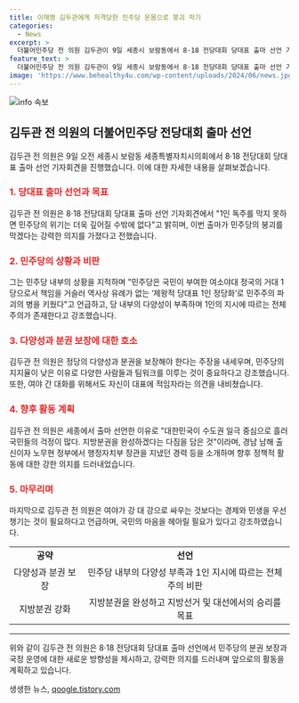 ```yaml
---
title: 이재명 김두관에게 저격당한 민주당 온몸으로 붕괴 막기
categories:
  - News
excerpt: >
  더불어민주당 전 의원 김두관이 9일 세종시 보람동에서 8·18 전당대회 당대표 출마 선언 기자회견을 열었다. 김 의원은 1인 독주를 막지 못하면 민주당 위기는 깊어질 것이라며 다양성과 분권을 보장해야 향후 정권교체와 지방선거, 대선에서의 승리를 강조했다. 김 의원은 민주당의 붕괴를 막기 위한 의지를 드러내고, 노무현 정신을 회복하고자 했다.
feature_text: >
  더불어민주당 전 의원 김두관이 9일 세종시 보람동에서 8·18 전당대회 당대표 출마 선언 기자회견을 열었다. 김 의원은 1인 독주를 막지 못하면 민주당 위기는 깊어질 것이라며 다양성과 분권을 보장해야 향후 정권교체와 지방선거, 대선에서의 승리를 강조했다. 김 의원은 민주당의 붕괴를 막기 위한 의지를 드러내고, 노무현 정신을 회복하고자 했다.
image: 'https://www.behealthy4u.com/wp-content/uploads/2024/06/news.jpg'
---
```


<p><img src="https://www.behealthy4u.com/wp-content/uploads/2024/06/news.jpg" alt="info 속보" /></p>

<h2 data-ke-size="size26">김두관 전 의원의 더불어민주당 전당대회 출마 선언</h2>

<p data-ke-size="size16">김두관 전 의원은 9일 오전 세종시 보람동 세종특별자치시의회에서 8·18 전당대회 당대표 출마 선언 기자회견을 진행했습니다. 이에 대한 자세한 내용을 살펴보겠습니다.</p>

<h3><b><span style="color: #ee2323;">1. 당대표 출마 선언과 목표</span></b></h3>

<p data-ke-size="size16">김두관 전 의원은 8·18 전당대회 당대표 출마 선언 기자회견에서 "1인 독주를 막지 못하면 민주당의 위기는 더욱 깊어질 수밖에 없다"고 밝히며, 이번 출마가 민주당의 붕괴를 막겠다는 강력한 의지를 가졌다고 전했습니다.</p>

<h3><b><span style="color: #ee2323;">2. 민주당의 상황과 비판</span></b></h3>

<p data-ke-size="size16">그는 민주당 내부의 상황을 지적하며 "민주당은 국민이 부여한 여소야대 정국의 거대 1당으로서 책임을 거슬러 역사상 유례가 없는 ‘제왕적 당대표 1인 정당화’로 민주주의 파괴의 병을 키웠다"고 언급하고, 당 내부의 다양성이 부족하며 1인의 지시에 따르는 전체주의가 존재한다고 강조했습니다.</p>

<h3><b><span style="color: #ee2323;">3. 다양성과 분권 보장에 대한 호소</span></b></h3>

<p data-ke-size="size16">김두관 전 의원은 정당의 다양성과 분권을 보장해야 한다는 주장을 내세우며, 민주당의 지지율이 낮은 이유로 다양한 사람들과 팀워크를 이루는 것이 중요하다고 강조했습니다. 또한, 여야 간 대화를 위해서도 자신이 대표에 적임자라는 의견을 내비쳤습니다.</p>

<h3><b><span style="color: #ee2323;">4. 향후 활동 계획</span></b></h3>

<p data-ke-size="size16">김두관 전 의원은 세종에서 출마 선언한 이유로 "대한민국이 수도권 일극 중심으로 흘러 국민들의 걱정이 많다. 지방분권을 완성하겠다는 다짐을 담은 것"이라며, 경남 남해 출신이자 노무현 정부에서 행정자치부 장관을 지냈던 경력 등을 소개하며 향후 정책적 활동에 대한 강한 의지를 드러내었습니다.</p>

<h3><b><span style="color: #ee2323;">5. 마무리며</span></b></h3>

<p data-ke-size="size16">마지막으로 김두관 전 의원은 여야가 강 대 강으로 싸우는 것보다는 경제와 민생을 우선 챙기는 것이 필요하다고 언급하며, 국민의 마음을 헤아릴 필요가 있다고 강조하였습니다.</p>

<table>
    <tbody>
        <tr>
            <td style="text-align: center; height: 17px;"><b>공약</b></td>
            <td style="text-align: center; height: 17px;"><b>선언</b></td>
        </tr>
        <tr>
            <td style="text-align: center; height: 17px;">다양성과 분권 보장</td>
            <td style="text-align: center; height: 17px;">민주당 내부의 다양성 부족과 1인 지시에 따르는 전체주의 비판</td>
        </tr>
        <tr>
            <td style="text-align: center; height: 17px;">지방분권 강화</td>
            <td style="text-align: center; height: 17px;">지방분권을 완성하고 지방선거 및 대선에서의 승리를 목표</td>
        </tr>
    </tbody>
</table>

<hr>

<p data-ke-size="size16">위와 같이 김두관 전 의원은 8·18 전당대회 당대표 출마 선언에서 민주당의 분권 보장과 국정 운영에 대한 새로운 방향성을 제시하고, 강력한 의지를 드러내며 앞으로의 활동을 계획하고 있습니다.</p>
생생한 뉴스, <a href="https://qoogle.tistory.com" rel="dofollow">qoogle.tistory.com</a>


